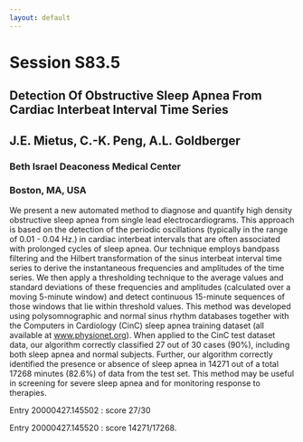 ```yaml
---
layout: default
---
```


# Session S83.5

## Detection Of Obstructive Sleep Apnea From Cardiac Interbeat Interval Time Series
## J.E. Mietus, C.-K. Peng, A.L. Goldberger
### Beth Israel Deaconess Medical Center
### Boston, MA, USA

We present a new automated method to diagnose and quantify high
density obstructive sleep apnea from single lead electrocardiograms.
This approach is based on the detection of the periodic oscillations
(typically in the range of 0.01 - 0.04 Hz.) in cardiac interbeat
intervals that are often associated with prolonged cycles of sleep
apnea. Our technique employs bandpass filtering and the Hilbert
transformation of the sinus interbeat interval time series to derive
the instantaneous frequencies and amplitudes of the time series. We
then apply a thresholding technique to the average values and standard
deviations of these frequencies and amplitudes (calculated over a
moving 5-minute window) and detect continuous 15-minute sequences of
those windows that lie within threshold values. This method was
developed using polysomnographic and normal sinus rhythm databases
together with the Computers in Cardiology (CinC) sleep apnea training
dataset (all available at www.physionet.org). When applied to the CinC
test dataset data, our algorithm correctly classified 27 out of 30
cases (90%), including both sleep apnea and normal subjects. Further,
our algorithm correctly identified the presence or absence of sleep
apnea in 14271 out of a total 17268 minutes (82.6%) of data from the
test set. This method may be useful in screening for severe sleep
apnea and for monitoring response to therapies.

Entry 20000427.145502 : score 27/30

Entry 20000427.145520 : score 14271/17268.

